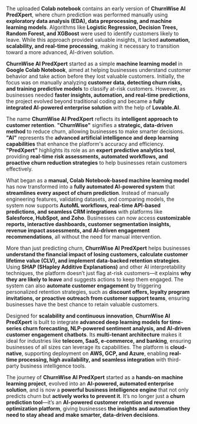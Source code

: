 The uploaded **Colab notebook** contains an early version of **ChurnWise AI PredXpert**, where churn prediction was performed manually using **exploratory data analysis (EDA), data preprocessing, and machine learning models**. Algorithms like **Logistic Regression, Decision Trees, Random Forest, and XGBoost** were used to identify customers likely to leave. While this approach provided valuable insights, it lacked **automation, scalability, and real-time processing**, making it necessary to transition toward a more advanced, AI-driven solution.  

**ChurnWise AI PredXpert** started as a simple **machine learning model** in **Google Colab Notebook**, aimed at helping businesses understand customer behavior and take action before they lost valuable customers. Initially, the focus was on manually analyzing **customer data, detecting churn risks, and training predictive models** to classify at-risk customers. However, as businesses needed **faster insights, automation, and real-time predictions**, the project evolved beyond traditional coding and became a **fully integrated AI-powered enterprise solution** with the help of **Lovable.AI**.  

The name **ChurnWise AI PredXpert** reflects its **intelligent approach to customer retention**. **"ChurnWise"** signifies a **strategic, data-driven method** to reduce churn, allowing businesses to make smarter decisions. **"AI"** represents the **advanced artificial intelligence and deep learning capabilities** that enhance the platform's accuracy and efficiency. **"PredXpert"** highlights its role as an **expert predictive analytics tool**, providing **real-time risk assessments, automated workflows, and proactive churn reduction strategies** to help businesses retain customers effectively.  

What began as a **manual, Colab Notebook-based machine learning model** has now transformed into a **fully automated AI-powered system** that **streamlines every aspect of churn prediction**. Instead of manually engineering features, validating datasets, and comparing models, the system now supports **AutoML workflows, real-time API-based predictions, and seamless CRM integrations** with platforms like **Salesforce, HubSpot, and Zoho**. Businesses can now access **customizable reports, interactive dashboards, customer segmentation insights, revenue impact assessments, and AI-driven engagement recommendations**, all without the need for manual intervention.  

More than just predicting churn, **ChurnWise AI PredXpert** helps businesses **understand the financial impact of losing customers, calculate customer lifetime value (CLV), and implement data-backed retention strategies**. Using **SHAP (SHapley Additive Explanations)** and other AI interpretability techniques, the platform doesn’t just flag at-risk customers—it explains **why they are likely to leave** and suggests actions to keep them engaged. The system can also **automate customer engagement** by triggering personalized retention strategies, such as **discount offers, loyalty program invitations, or proactive outreach from customer support teams**, ensuring businesses have the best chance to retain valuable customers.  

Designed for **scalability and continuous innovation**, **ChurnWise AI PredXpert** is built to integrate **advanced deep learning models for time-series churn forecasting, NLP-powered sentiment analysis, and AI-driven customer engagement chatbots**. Its **multi-tenant architecture** makes it ideal for industries like **telecom, SaaS, e-commerce, and banking**, ensuring businesses of all sizes can leverage its capabilities. The platform is **cloud-native**, supporting deployment on **AWS, GCP, and Azure**, enabling **real-time processing, high availability, and seamless integration** with third-party business intelligence tools.  

The journey of **ChurnWise AI PredXpert** started as a **hands-on machine learning project**, evolved into an **AI-powered, automated enterprise solution**, and is now a **powerful business intelligence engine** that not only predicts churn but **actively works to prevent it**. It’s no longer just a **churn prediction tool**—it’s an **AI-powered customer retention and revenue optimization platform**, giving businesses **the insights and automation they need to stay ahead and make smarter, data-driven decisions**.
